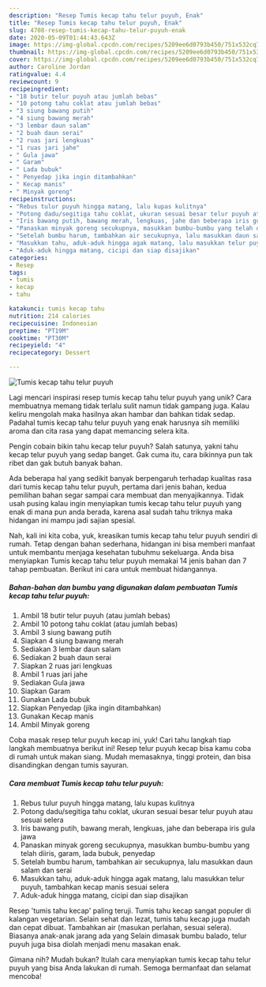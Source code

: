 ```yaml
---
description: "Resep Tumis kecap tahu telur puyuh, Enak"
title: "Resep Tumis kecap tahu telur puyuh, Enak"
slug: 4708-resep-tumis-kecap-tahu-telur-puyuh-enak
date: 2020-05-09T01:44:43.643Z
image: https://img-global.cpcdn.com/recipes/5209ee6d0793b450/751x532cq70/tumis-kecap-tahu-telur-puyuh-foto-resep-utama.jpg
thumbnail: https://img-global.cpcdn.com/recipes/5209ee6d0793b450/751x532cq70/tumis-kecap-tahu-telur-puyuh-foto-resep-utama.jpg
cover: https://img-global.cpcdn.com/recipes/5209ee6d0793b450/751x532cq70/tumis-kecap-tahu-telur-puyuh-foto-resep-utama.jpg
author: Caroline Jordan
ratingvalue: 4.4
reviewcount: 9
recipeingredient:
- "18 butir telur puyuh atau jumlah bebas"
- "10 potong tahu coklat atau jumlah bebas"
- "3 siung bawang putih"
- "4 siung bawang merah"
- "3 lembar daun salam"
- "2 buah daun serai"
- "2 ruas jari lengkuas"
- "1 ruas jari jahe"
- " Gula jawa"
- " Garam"
- " Lada bubuk"
- " Penyedap jika ingin ditambahkan"
- " Kecap manis"
- " Minyak goreng"
recipeinstructions:
- "Rebus tulur puyuh hingga matang, lalu kupas kulitnya"
- "Potong dadu/segitiga tahu coklat, ukuran sesuai besar telur puyuh atau sesuai selera"
- "Iris bawang putih, bawang merah, lengkuas, jahe dan beberapa iris gula jawa"
- "Panaskan minyak goreng secukupnya, masukkan bumbu-bumbu yang telah diiris, garam, lada bubuk, penyedap"
- "Setelah bumbu harum, tambahkan air secukupnya, lalu masukkan daun salam dan serai"
- "Masukkan tahu, aduk-aduk hingga agak matang, lalu masukkan telur puyuh, tambahkan kecap manis sesuai selera"
- "Aduk-aduk hingga matang, cicipi dan siap disajikan"
categories:
- Resep
tags:
- tumis
- kecap
- tahu

katakunci: tumis kecap tahu 
nutrition: 214 calories
recipecuisine: Indonesian
preptime: "PT19M"
cooktime: "PT30M"
recipeyield: "4"
recipecategory: Dessert

---
```



![Tumis kecap tahu telur puyuh](https://img-global.cpcdn.com/recipes/5209ee6d0793b450/751x532cq70/tumis-kecap-tahu-telur-puyuh-foto-resep-utama.jpg)

Lagi mencari inspirasi resep tumis kecap tahu telur puyuh yang unik? Cara membuatnya memang tidak terlalu sulit namun tidak gampang juga. Kalau keliru mengolah maka hasilnya akan hambar dan bahkan tidak sedap. Padahal tumis kecap tahu telur puyuh yang enak harusnya sih memiliki aroma dan cita rasa yang dapat memancing selera kita.

Pengin cobain bikin tahu kecap telur puyuh? Salah satunya, yakni tahu kecap telur puyuh yang sedap banget. Gak cuma itu, cara bikinnya pun tak ribet dan gak butuh banyak bahan.

Ada beberapa hal yang sedikit banyak berpengaruh terhadap kualitas rasa dari tumis kecap tahu telur puyuh, pertama dari jenis bahan, kedua pemilihan bahan segar sampai cara membuat dan menyajikannya. Tidak usah pusing kalau ingin menyiapkan tumis kecap tahu telur puyuh yang enak di mana pun anda berada, karena asal sudah tahu triknya maka hidangan ini mampu jadi sajian spesial.


Nah, kali ini kita coba, yuk, kreasikan tumis kecap tahu telur puyuh sendiri di rumah. Tetap dengan bahan sederhana, hidangan ini bisa memberi manfaat untuk membantu menjaga kesehatan tubuhmu sekeluarga. Anda bisa menyiapkan Tumis kecap tahu telur puyuh memakai 14 jenis bahan dan 7 tahap pembuatan. Berikut ini cara untuk membuat hidangannya.

<!--inarticleads1-->

##### Bahan-bahan dan bumbu yang digunakan dalam pembuatan Tumis kecap tahu telur puyuh:

1. Ambil 18 butir telur puyuh (atau jumlah bebas)
1. Ambil 10 potong tahu coklat (atau jumlah bebas)
1. Ambil 3 siung bawang putih
1. Siapkan 4 siung bawang merah
1. Sediakan 3 lembar daun salam
1. Sediakan 2 buah daun serai
1. Siapkan 2 ruas jari lengkuas
1. Ambil 1 ruas jari jahe
1. Sediakan  Gula jawa
1. Siapkan  Garam
1. Gunakan  Lada bubuk
1. Siapkan  Penyedap (jika ingin ditambahkan)
1. Gunakan  Kecap manis
1. Ambil  Minyak goreng


Coba masak resep telur puyuh kecap ini, yuk! Cari tahu langkah tiap langkah membuatnya berikut ini! Resep telur puyuh kecap bisa kamu coba di rumah untuk makan siang. Mudah memasaknya, tinggi protein, dan bisa disandingkan dengan tumis sayuran. 

<!--inarticleads2-->

##### Cara membuat Tumis kecap tahu telur puyuh:

1. Rebus tulur puyuh hingga matang, lalu kupas kulitnya
1. Potong dadu/segitiga tahu coklat, ukuran sesuai besar telur puyuh atau sesuai selera
1. Iris bawang putih, bawang merah, lengkuas, jahe dan beberapa iris gula jawa
1. Panaskan minyak goreng secukupnya, masukkan bumbu-bumbu yang telah diiris, garam, lada bubuk, penyedap
1. Setelah bumbu harum, tambahkan air secukupnya, lalu masukkan daun salam dan serai
1. Masukkan tahu, aduk-aduk hingga agak matang, lalu masukkan telur puyuh, tambahkan kecap manis sesuai selera
1. Aduk-aduk hingga matang, cicipi dan siap disajikan


Resep &#39;tumis tahu kecap&#39; paling teruji. Tumis tahu kecap sangat populer di kalangan vegetarian. Selain sehat dan lezat, tumis tahu kecap juga mudah dan cepat dibuat. Tambahkan air (masukan perlahan, sesuai selera). Biasanya anak-anak jarang ada yang Selain dimasak bumbu balado, telur puyuh juga bisa diolah menjadi menu masakan enak. 

Gimana nih? Mudah bukan? Itulah cara menyiapkan tumis kecap tahu telur puyuh yang bisa Anda lakukan di rumah. Semoga bermanfaat dan selamat mencoba!
